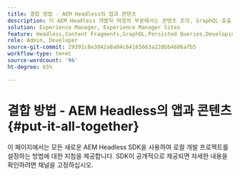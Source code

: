```yaml
---
title: 결합 방법 - AEM Headless의 앱과 콘텐츠
description: 이 AEM Headless 개발자 여정의 부분에서는 콘텐츠 조각, GraphQL 호출, REST API 호출 및 애플리케이션 등 AEM 프로젝트를 가져와 실행을 준비하는 방법에 대해 알아봅니다.
solution: Experience Manager, Experience Manager Sites
feature: Headless,Content Fragments,GraphQL,Persisted Queries,Developing
role: Admin, Developer
source-git-commit: 29391c8e3042a8a04c64165663a228bb4886afb5
workflow-type: tm+mt
source-wordcount: '96'
ht-degree: 65%

---
```


# 결합 방법 - AEM Headless의 앱과 콘텐츠 {#put-it-all-together}

이 페이지에서는 모든 새로운 AEM Headless SDK을 사용하여 로컬 개발 프로젝트를 설정하는 방법에 대한 지침을 제공합니다. SDK이 공개적으로 제공되면 자세한 내용을 확인하려면 채널을 고정하십시오.
